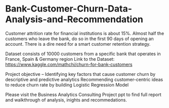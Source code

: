 # Bank-Customer-Churn-Data-Analysis-and-Recommendation

Customer attrition rate for financial institutions is about 15%. 
Almost half the customers who leave the bank, do so in the first 90 days of opening an account. 
There is a dire need for a smart customer retention strategy.

Dataset consists of 10000 customers from a specific bank that operates in France, Spain & Germany region
Link to the Dataset: https://www.kaggle.com/mathchi/churn-for-bank-customers

Project objective –
Identifying key factors that cause customer churn by descriptive and predictive analytics
Recommending customer-centric ideas to reduce churn rate by building Logistic Regression Model

Please visit the Business Analytics Consulting Project ppt to find full report and walkthrough of analysis, inights and recommedations.
